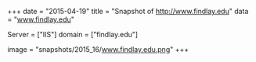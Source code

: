 
+++
date = "2015-04-19"
title = "Snapshot of http://www.findlay.edu"
data = "www.findlay.edu"

Server = ["IIS"]
domain = ["findlay.edu"]

  image = "snapshots/2015_16/www.findlay.edu.png"
+++
#
